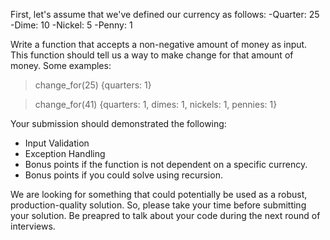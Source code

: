 First, let's assume that we've defined our currency as follows:
-Quarter: 25
-Dime: 10
-Nickel: 5
-Penny: 1

Write a function that accepts a non-negative amount of money as input. This function should tell us a way to make change for that amount of money. Some examples:

> change_for(25)
{quarters: 1}

> change_for(41)
{quarters: 1, dimes: 1, nickels: 1, pennies: 1}

Your submission should demonstrated the following:
* Input Validation
* Exception Handling
* Bonus points if the function is not dependent on a specific currency.
* Bonus points if you could solve using recursion.

We are looking for something that could potentially be used as a robust, production-quality solution. So, please take your time before submitting your solution. Be preapred to talk about your code during the next round of interviews.